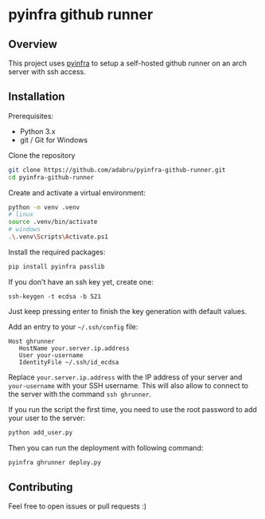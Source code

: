 # pyinfra github runner

## Overview

This project uses [pyinfra](https://pyinfra.com/) to setup a self-hosted github runner on an arch server with ssh access.

## Installation

Prerequisites:

- Python 3.x
- git / Git for Windows

Clone the repository

```sh
git clone https://github.com/adabru/pyinfra-github-runner.git
cd pyinfra-github-runner
```

Create and activate a virtual environment:

```sh
python -m venv .venv
# linux
source .venv/bin/activate
# windows
.\.venv\Scripts\Activate.ps1
```

Install the required packages:

```sh
pip install pyinfra passlib
```

If you don't have an ssh key yet, create one:

```
ssh-keygen -t ecdsa -b 521
```

Just keep pressing enter to finish the key generation with default values.

Add an entry to your `~/.ssh/config` file:

```
Host ghrunner
   HostName your.server.ip.address
   User your-username
   IdentityFile ~/.ssh/id_ecdsa
```

Replace `your.server.ip.address` with the IP address of your server and `your-username` with your SSH username. This will also allow to connect to the server with the command `ssh ghrunner`.

If you run the script the first time, you need to use the root password to add your user to the server:

```sh
python add_user.py
```

Then you can run the deployment with following command:

```sh
pyinfra ghrunner deploy.py
```

## Contributing

Feel free to open issues or pull requests :)
